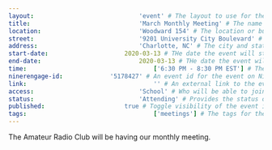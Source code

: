 ```yaml
---
layout:								'event' # The layout to use for the event page. This should never be changed.
title:								'March Monthly Meeting' # The name of the event.
location:							'Woodward 154' # The location or building of the event.
street:								'9201 University City Boulevard' # The street address of the event.
address:							'Charlotte, NC' # The city and state of the event.
start-date:						2020-03-13 # THe date the event will start. YYYY-MM-DD.
end-date:							2020-03-13 # THe date the event will end. YYYY-MM-DD.
time:									['6:30 PM - 8:30 PM EST'] # The time range of the event. Does not include travel. An array of times for multi-day events.
ninerengage-id:				'5178427' # An event id for the event on NinerEngage. Optional.
link:									'' # An external link to the event. Optional.
access:								'School' # Who will be able to join us for the event. Values: 'Club', 'School', or 'Public'.
status:								'Attending' # Provides the status of the event. Values: 'Attending', 'Planned', 'Cancelled'.
published:						true # Toggle visibility of the event in feeds.
tags:									['meetings'] # The tags for the event.
---
```



The Amateur Radio Club will be having our monthly meeting.
